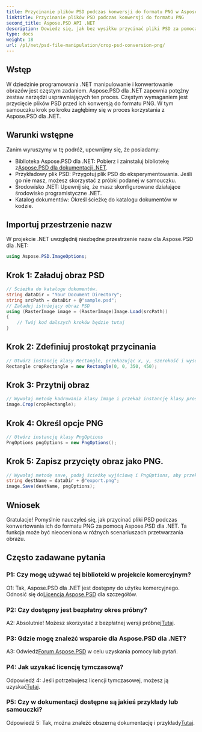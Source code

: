 ```yaml
---
title: Przycinanie plików PSD podczas konwersji do formatu PNG w Aspose.PSD dla .NET
linktitle: Przycinanie plików PSD podczas konwersji do formatu PNG
second_title: Aspose.PSD API .NET
description: Dowiedz się, jak bez wysiłku przycinać pliki PSD za pomocą Aspose.PSD dla .NET. Postępuj zgodnie z naszym przewodnikiem krok po kroku, aby uzyskać płynną konwersję do formatu PNG.
type: docs
weight: 18
url: /pl/net/psd-file-manipulation/crop-psd-conversion-png/
---
```

## Wstęp
W dziedzinie programowania .NET manipulowanie i konwertowanie obrazów jest częstym zadaniem. Aspose.PSD dla .NET zapewnia potężny zestaw narzędzi usprawniających ten proces. Częstym wymaganiem jest przycięcie plików PSD przed ich konwersją do formatu PNG. W tym samouczku krok po kroku zagłębimy się w proces korzystania z Aspose.PSD dla .NET.
## Warunki wstępne
Zanim wyruszymy w tę podróż, upewnijmy się, że posiadamy:
-  Biblioteka Aspose.PSD dla .NET: Pobierz i zainstaluj bibliotekę z[Aspose.PSD dla dokumentacji .NET](https://reference.aspose.com/psd/net/).
- Przykładowy plik PSD: Przygotuj plik PSD do eksperymentowania. Jeśli go nie masz, możesz skorzystać z próbki podanej w samouczku.
- Środowisko .NET: Upewnij się, że masz skonfigurowane działające środowisko programistyczne .NET.
- Katalog dokumentów: Określ ścieżkę do katalogu dokumentów w kodzie.
## Importuj przestrzenie nazw
W projekcie .NET uwzględnij niezbędne przestrzenie nazw dla Aspose.PSD dla .NET:
```csharp
using Aspose.PSD.ImageOptions;
```
## Krok 1: Załaduj obraz PSD
```csharp
// Ścieżka do katalogu dokumentów.
string dataDir = "Your Document Directory";
string srcPath = dataDir + @"sample.psd";
// Załaduj istniejący obraz PSD
using (RasterImage image = (RasterImage)Image.Load(srcPath))
{
    // Twój kod dalszych kroków będzie tutaj
}
```
## Krok 2: Zdefiniuj prostokąt przycinania
```csharp
// Utwórz instancję klasy Rectangle, przekazując x, y, szerokość i wysokość
Rectangle cropRectangle = new Rectangle(0, 0, 350, 450);
```
## Krok 3: Przytnij obraz
```csharp
// Wywołaj metodę kadrowania klasy Image i przekaż instancję klasy prostokąta
image.Crop(cropRectangle);
```
## Krok 4: Określ opcje PNG
```csharp
// Utwórz instancję klasy PngOptions
PngOptions pngOptions = new PngOptions();
```
## Krok 5: Zapisz przycięty obraz jako PNG.
```csharp
// Wywołaj metodę save, podaj ścieżkę wyjściową i PngOptions, aby przekonwertować plik PSD na PNG i zapisać wynik
string destName = dataDir + @"export.png";
image.Save(destName, pngOptions);
```
## Wniosek

Gratulacje! Pomyślnie nauczyłeś się, jak przycinać pliki PSD podczas konwertowania ich do formatu PNG za pomocą Aspose.PSD dla .NET. Ta funkcja może być nieoceniona w różnych scenariuszach przetwarzania obrazu.

## Często zadawane pytania

### P1: Czy mogę używać tej biblioteki w projekcie komercyjnym?

 O1: Tak, Aspose.PSD dla .NET jest dostępny do użytku komercyjnego. Odnosić się do[Licencja Aspose.PSD](https://purchase.aspose.com/buy) dla szczegółów.

### P2: Czy dostępny jest bezpłatny okres próbny?

 A2: Absolutnie! Możesz skorzystać z bezpłatnej wersji próbnej[Tutaj](https://releases.aspose.com/).

### P3: Gdzie mogę znaleźć wsparcie dla Aspose.PSD dla .NET?

 A3: Odwiedź[Forum Aspose.PSD](https://forum.aspose.com/c/psd/34) w celu uzyskania pomocy lub pytań.

### P4: Jak uzyskać licencję tymczasową?

 Odpowiedź 4: Jeśli potrzebujesz licencji tymczasowej, możesz ją uzyskać[Tutaj](https://purchase.aspose.com/temporary-license/).

### P5: Czy w dokumentacji dostępne są jakieś przykłady lub samouczki?

 Odpowiedź 5: Tak, można znaleźć obszerną dokumentację i przykłady[Tutaj](https://reference.aspose.com/psd/net/).
